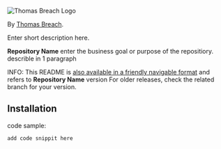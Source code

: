 ![Thomas Breach Logo](https://raw.github.com/teb58/template/tblogo.png)

By [Thomas Breach](https://github.com/teb58).

Enter short description here.

**Repository Name** enter the business goal or purpose of the repositiory.  describle in 1 paragraph

INFO: This README is [also available in a friendly navigable format](https://github.com/teb58/template/blob/master/README.md)
and refers to **Repository Name** version For older releases, check the related branch for your version.

## Installation

code sample:

```ruby
add code snippit here
```


